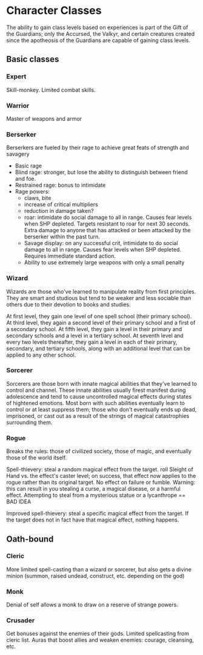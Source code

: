 # Character Classes

The ability to gain class levels based on experiences is part of the Gift of the Guardians; only 
the Accursed, the Valkyr, and certain creatures created since the apotheosis of the Guardians are 
capable of gaining class levels.

## Basic classes

### Expert

Skill-monkey.  Limited combat skills.

### Warrior

Master of weapons and armor

### Berserker

Berserkers are fueled by their rage to achieve great feats of strength and savagery
*   Basic rage
*   Blind rage: stronger, but lose the ability to distinguish between friend and foe.
*   Restrained rage: bonus to intimidate
*   Rage powers:
    -   claws, bite
    -   increase of critical multipliers
    -   reduction in damage taken?
    -   roar: intimidate do social damage to all in range.  Causes fear levels when SHP depleted. 
        Targets resistant to roar for next 30 seconds.  Extra damage to anyone that has attacked 
        or been attacked by the berserker within the past turn.
    -   Savage display: on any successful crit, intimidate to do social damage to all in range. 
        Causes fear levels when SHP depleted.  Requires immediate standard action.
    -   Ability to use extremely large weapons with only a small penalty

### Wizard

Wizards are those who've learned to manipulate reality from first principles.  They are smart and 
studious but tend to be weaker and less sociable than others due to their devotion to books and 
studies.

At first level, they gain one level of one spell school (their primary school).  At third level, 
they again a second level of their primary school and a first of a secondary school.  At fifth 
level, they gain a level in their primary and secondary schools and a level in a tertiary school. 
At seventh level and every two levels thereafter, they gain a level in each of their primary, 
secondary, and tertiary schools, along with an additional level that can be applied to any other 
school.

### Sorcerer

Sorcerers are those born with innate magical abilities that they've learned to control and 
channel.  These innate abilities usually firest manifest during adolescence and tend to cause 
uncontrolled magical effects during states of hightened emotions.  Most born with such abilities 
eventually learn to control or at least suppress them; those who don't eventually ends up dead, 
imprisoned, or cast out as a result of the strings of magical catastrophies surrounding them.

### Rogue

Breaks the rules: those of civilized society, those of magic, and eventually those of the world 
itself.

Spell-thievery: steal a random magical effect from the target.  roll Sleight of Hand vs. the 
effect's caster level; on success, that effect now applies to the rogue rather than its original 
target.  No effect on failure or fumble.  Warning: this can result in you stealing a curse, a 
magical disease, or a harmful effect.  Attempting to steal from a mysterious statue or a 
lycanthrope == BAD IDEA

Improved spell-thievery: steal a specific magical effect from the target.  If the target does not 
in fact have that magical effect, nothing happens.

## Oath-bound

### Cleric

More limited spell-casting than a wizard or sorcerer, but also gets a divine minion (summon, 
raised undead, construct, etc. depending on the god)

### Monk

Denial of self allows a monk to draw on a reserve of strange powers.

### Crusader

Get bonuses against the enemies of their gods.  Limited spellcasting from cleric list.  Auras that 
boost allies and weaken enemies: courage, cleansing, etc.

